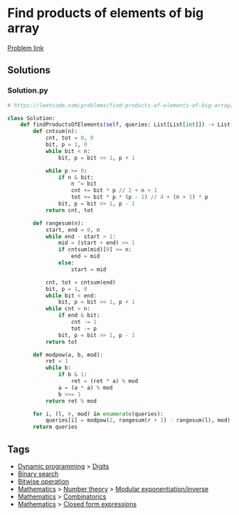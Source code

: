 # Find products of elements of big array

[Problem link](https://leetcode.com/problems/find-products-of-elements-of-big-array/)

## Solutions


### Solution.py
```py
# https://leetcode.com/problems/find-products-of-elements-of-big-array/

class Solution:
    def findProductsOfElements(self, queries: List[List[int]]) -> List[int]:
        def cntsum(n):
            cnt, tot = 0, 0
            bit, p = 1, 0
            while bit < n:
                bit, p = bit << 1, p + 1

            while p >= 0:
                if n & bit:
                    n ^= bit
                    cnt += bit * p // 2 + n + 1
                    tot += bit * p * (p - 1) // 4 + (n + 1) * p
                bit, p = bit >> 1, p - 1
            return cnt, tot

        def rangesum(n):
            start, end = 0, n
            while end - start > 1:
                mid = (start + end) >> 1
                if cntsum(mid)[0] >= n:
                    end = mid
                else:
                    start = mid

            cnt, tot = cntsum(end)
            bit, p = 1, 0
            while bit < end:
                bit, p = bit << 1, p + 1
            while cnt > n:
                if end & bit:
                    cnt -= 1
                    tot -= p
                bit, p = bit >> 1, p - 1
            return tot

        def modpow(a, b, mod):
            ret = 1
            while b:
                if b & 1:
                    ret = (ret * a) % mod
                a = (a * a) % mod
                b >>= 1
            return ret % mod

        for i, (l, r, mod) in enumerate(queries):
            queries[i] = modpow(2, rangesum(r + 1) - rangesum(l), mod)
        return queries
```
## Tags

* [Dynamic programming](/Collections/dynamic-programming.md#dynamic-programming) > [Digits](/Collections/dynamic-programming.md#digits)
* [Binary search](/Collections/binary-search.md#binary-search)
* [Bitwise operation](/Collections/bitwise-operation.md#bitwise-operation)
* [Mathematics](/Collections/mathematics.md#mathematics) > [Number theory](/Collections/mathematics.md#number-theory) > [Modular exponentiation/inverse](/Collections/mathematics.md#modular-exponentiation-inverse)
* [Mathematics](/Collections/mathematics.md#mathematics) > [Combinatorics](/Collections/mathematics.md#combinatorics)
* [Mathematics](/Collections/mathematics.md#mathematics) > [Closed form expressions](/Collections/mathematics.md#closed-form-expressions)
